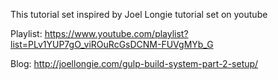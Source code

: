 This tutorial set inspired by Joel Longie tutorial set on youtube

Playlist:
https://www.youtube.com/playlist?list=PLv1YUP7gO_viROuRcGsDCNM-FUVgMYb_G

Blog:
http://joellongie.com/gulp-build-system-part-2-setup/
